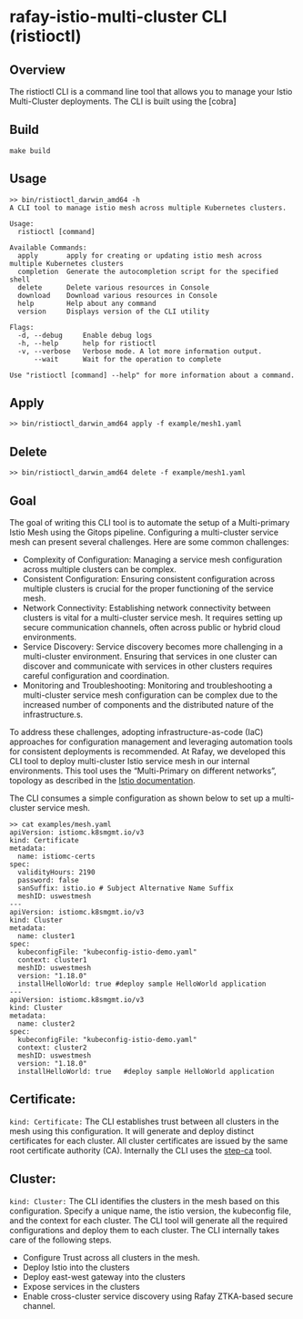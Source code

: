 # rafay-istio-multi-cluster CLI (ristioctl) 
## Overview
The ristioctl CLI is a command line tool that allows you to manage your Istio Multi-Cluster deployments. The CLI is built using the [cobra]

## Build
```
make build
```

## Usage
```
>> bin/ristioctl_darwin_amd64 -h
A CLI tool to manage istio mesh across multiple Kubernetes clusters.

Usage:
  ristioctl [command]

Available Commands:
  apply       apply for creating or updating istio mesh across multiple Kubernetes clusters
  completion  Generate the autocompletion script for the specified shell
  delete      Delete various resources in Console
  download    Download various resources in Console
  help        Help about any command
  version     Displays version of the CLI utility

Flags:
  -d, --debug     Enable debug logs
  -h, --help      help for ristioctl
  -v, --verbose   Verbose mode. A lot more information output.
      --wait      Wait for the operation to complete

Use "ristioctl [command] --help" for more information about a command.
```

## Apply
```
>> bin/ristioctl_darwin_amd64 apply -f example/mesh1.yaml
```

## Delete
```
>> bin/ristioctl_darwin_amd64 delete -f example/mesh1.yaml
```

## Goal
The goal of writing this CLI tool is to automate the setup of a Multi-primary Istio Mesh using the Gitops pipeline. Configuring a multi-cluster service mesh can present several challenges. Here are some common challenges:

- Complexity of Configuration: Managing a service mesh configuration across multiple clusters can be complex. 
- Consistent Configuration: Ensuring consistent configuration across multiple clusters is crucial for the proper functioning of the service mesh.
- Network Connectivity: Establishing network connectivity between clusters is vital for a multi-cluster service mesh. It requires setting up secure communication channels, often across public or hybrid cloud environments.
- Service Discovery: Service discovery becomes more challenging in a multi-cluster environment. Ensuring that services in one cluster can discover and communicate with services in other clusters requires careful configuration and coordination.
- Monitoring and Troubleshooting: Monitoring and troubleshooting a multi-cluster service mesh configuration can be complex due to the increased number of components and the distributed nature of the infrastructure.s.

To address these challenges, adopting infrastructure-as-code (IaC) approaches for configuration management and leveraging automation tools for consistent deployments is recommended. At Rafay, we developed this CLI tool to deploy multi-cluster Istio service mesh in our internal environments. This tool uses the “Multi-Primary on different networks”, topology as described in the [Istio documentation](https://istio.io/latest/docs/setup/install/multicluster/multi-primary_multi-network/).



The CLI consumes a simple configuration as shown below to set up a multi-cluster service mesh.
```
>> cat examples/mesh.yaml
apiVersion: istiomc.k8smgmt.io/v3
kind: Certificate
metadata:
  name: istiomc-certs
spec:
  validityHours: 2190
  password: false
  sanSuffix: istio.io # Subject Alternative Name Suffix
  meshID: uswestmesh
---
apiVersion: istiomc.k8smgmt.io/v3
kind: Cluster
metadata:
  name: cluster1
spec:
  kubeconfigFile: "kubeconfig-istio-demo.yaml"
  context: cluster1
  meshID: uswestmesh
  version: "1.18.0"
  installHelloWorld: true #deploy sample HelloWorld application
---
apiVersion: istiomc.k8smgmt.io/v3
kind: Cluster
metadata:
  name: cluster2
spec:
  kubeconfigFile: "kubeconfig-istio-demo.yaml"
  context: cluster2
  meshID: uswestmesh
  version: "1.18.0"
  installHelloWorld: true   #deploy sample HelloWorld application
```

## Certificate:
```kind: Certificate:``` The CLI establishes trust between all clusters in the mesh using this configuration. It will generate and deploy distinct certificates for each cluster. All cluster certificates are issued by the same root certificate authority (CA). Internally the CLI uses the [step-ca](https://smallstep.com/docs/step-ca/) tool.

## Cluster: 
```kind: Cluster:``` The CLI identifies the clusters in the mesh based on this configuration. Specify a unique name, the istio version, the kubeconfig file, and the context for each cluster. The CLI tool will generate all the required configurations and deploy them to each cluster. The CLI internally takes care of the following steps.
- Configure Trust across all clusters in the mesh.
- Deploy Istio into the clusters
- Deploy east-west gateway into the clusters
- Expose services in the clusters
- Enable cross-cluster service discovery using Rafay ZTKA-based secure channel.

